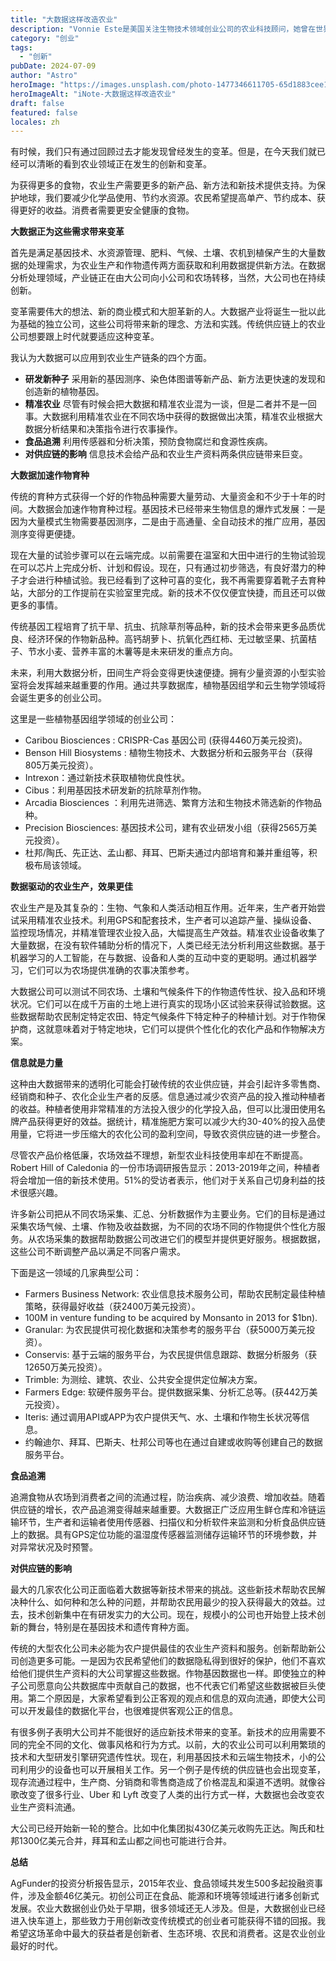 ```yaml
---
title: "大数据这样改造农业"
description: "Vonnie Este是美国关注生物技术领域创业公司的农业科技顾问，她曾在世界著名的3家农业科技公司—孟山都、先正达、杜邦—工作，是农业生物技术领域的著名学者和专栏作家。本文，她深入分析了大数据创新对农业带来的变革。"
category: "创业"
tags:
  - "创新"
pubDate: 2024-07-09
author: "Astro"
heroImage: "https://images.unsplash.com/photo-1477346611705-65d1883cee1e"
heroImageAlt: "iNote-大数据这样改造农业"
draft: false
featured: false
locales: zh
---
```


有时候，我们只有通过回顾过去才能发现曾经发生的变革。但是，在今天我们就已经可以清晰的看到农业领域正在发生的创新和变革。

为获得更多的食物，农业生产需要更多的新产品、新方法和新技术提供支持。为保护地球，我们要减少化学品使用、节约水资源。农民希望提高单产、节约成本、获得更好的收益。消费者需要更安全健康的食物。

**大数据正为这些需求带来变革**

首先是满足基因技术、水资源管理、肥料、气候、土壤、农机到植保产生的大量数据的处理需求，为农业生产和作物遗传两方面获取和利用数据提供新方法。在数据分析处理领域，产业链正在由大公司向小公司和农场转移，当然，大公司也在持续创新。

变革需要伟大的想法、新的商业模式和大胆革新的人。大数据产业将诞生一批以此为基础的独立公司，这些公司将带来新的理念、方法和实践。传统供应链上的农业公司想要跟上时代就要适应这种变革。

我认为大数据可以应用到农业生产链条的四个方面。

- **研发新种子** 采用新的基因测序、染色体图谱等新产品、新方法更快速的发现和创造新的植物基因。
- **精准农业** 尽管有时候会把大数据和精准农业混为一谈，但是二者并不是一回事。大数据利用精准农业在不同农场中获得的数据做出决策，精准农业根据大数据分析结果和决策指令进行农事操作。
- **食品追溯** 利用传感器和分析决策，预防食物腐烂和食源性疾病。
- **对供应链的影响** 信息技术会给产品和农业生产资料两条供应链带来巨变。

**大数据加速作物育种**

传统的育种方式获得一个好的作物品种需要大量劳动、大量资金和不少于十年的时间。大数据会加速作物育种过程。基因技术已经带来生物信息的爆炸式发展：一是因为大量模式生物需要基因测序，二是由于高通量、全自动技术的推广应用，基因测序变得更便捷。

现在大量的试验步骤可以在云端完成。以前需要在温室和大田中进行的生物试验现在可以芯片上完成分析、计划和假设。现在，只有通过初步筛选，有良好潜力的种子才会进行种植试验。我已经看到了这种可喜的变化，我不再需要穿着靴子去育种站，大部分的工作提前在实验室里完成。新的技术不仅仅便宜快捷，而且还可以做更多的事情。

传统基因工程培育了抗干旱、抗虫、抗除草剂等品种，新的技术会带来更多品质优良、经济环保的作物新品种。高钙胡萝卜、抗氧化西红柿、无过敏坚果、抗菌桔子、节水小麦、营养丰富的木薯等是未来研发的重点方向。

未来，利用大数据分析，田间生产将会变得更快速便捷。拥有少量资源的小型实验室将会发挥越来越重要的作用。通过共享数据库，植物基因组学和云生物学领域将会诞生更多的创业公司。

这里是一些植物基因组学领域的创业公司：

- Caribou Biosciences : CRISPR-Cas 基因公司 (获得4460万美元投资)。
- Benson Hill Biosystems : 植物生物技术、大数据分析和云服务平台（获得805万美元投资）。
- Intrexon：通过新技术获取植物优良性状。
- Cibus：利用基因技术研发新的抗除草剂作物。
- Arcadia Biosciences ：利用先进筛选、繁育方法和生物技术筛选新的作物品种。
- Precision Biosciences: 基因技术公司，建有农业研发小组（获得2565万美元投资）。
- 杜邦/陶氏、先正达、孟山都、拜耳、巴斯夫通过内部培育和兼并重组等，积极布局该领域。

**数据驱动的农业生产，效果更佳**

农业生产是及其复杂的：生物、气象和人类活动相互作用。近年来，生产者开始尝试采用精准农业技术。利用GPS和配套技术，生产者可以追踪产量、操纵设备、监控现场情况，并精准管理农业投入品，大幅提高生产效益。精准农业设备收集了大量数据，在没有软件辅助分析的情况下，人类已经无法分析利用这些数据。基于机器学习的人工智能，在与数据、设备和人类的互动中变的更聪明。通过机器学习，它们可以为农场提供准确的农事决策参考。

大数据公司可以测试不同农场、土壤和气候条件下的作物遗传性状、投入品和环境状况。它们可以在成千万亩的土地上进行真实的现场小区试验来获得试验数据。这些数据帮助农民制定特定农田、特定气候条件下特定种子的种植计划。对于作物保护商，这就意味着对于特定地块，它们可以提供个性化化的农化产品和作物解决方案。

**信息就是力量**

这种由大数据带来的透明化可能会打破传统的农业供应链，并会引起许多零售商、经销商和种子、农化企业生产者的反感。信息通过减少农资产品的投入推动种植者的收益。种植者使用非常精准的方法投入很少的化学投入品，但可以比漫田使用名牌产品获得更好的效益。据统计，精准施肥方案可以减少大约30-40%的投入品使用量，它将进一步压缩大的农化公司的盈利空间，导致农资供应链的进一步整合。

尽管农产品价格低廉，农场效益不理想，新型农业科技使用率却在不断提高。Robert Hill of Caledonia 的一份市场调研报告显示：2013-2019年之间，种植者将会增加一倍的新技术使用。51%的受访者表示，他们对于关系自己切身利益的技术很感兴趣。

许多新公司把从不同农场采集、汇总、分析数据作为主要业务。它们的目标是通过采集农场气候、土壤、作物及收益数据，为不同的农场不同的作物提供个性化方服务。从农场采集的数据帮助数据公司改进它们的模型并提供更好服务。根据数据，这些公司不断调整产品以满足不同客户需求。

下面是这一领域的几家典型公司：

- Farmers Business Network: 农业信息技术服务公司，帮助农民制定最佳种植策略，获得最好收益（获2400万美元投资）。
- 100M in venture funding to be acquired by Monsanto in 2013 for $1bn).
- Granular: 为农民提供可视化数据和决策参考的服务平台（获5000万美元投资）。
- Conservis: 基于云端的服务平台，为农民提供信息跟踪、数据分析服务（获12650万美元投资）。
- Trimble: 为测绘、建筑、农业、公共安全提供定位解决方案。
- Farmers Edge: 软硬件服务平台。提供数据采集、分析汇总等。(获442万美元投资）。
- Iteris: 通过调用API或APP为农户提供天气、水、土壤和作物生长状况等信息。
- 约翰迪尔、拜耳、巴斯夫、杜邦公司等也在通过自建或收购等创建自己的数据服务平台。

**食品追溯**

追溯食物从农场到消费者之间的流通过程，防治疾病、减少浪费、增加收益。随着供应链的增长，农产品追溯变得越来越重要。大数据正广泛应用生鲜仓库和冷链运输环节，生产者和运输者使用传感器、扫描仪和分析软件来监测和分析食品供应链上的数据。具有GPS定位功能的温湿度传感器监测储存运输环节的环境参数，并对异常状况及时预警。

**对供应链的影响**

最大的几家农化公司正面临着大数据等新技术带来的挑战。这些新技术帮助农民解决种什么、如何种和怎么种的问题，并帮助农民用最少的投入获得最大的效益。过去，技术创新集中在有研发实力的大公司。现在，规模小的公司也开始登上技术创新的舞台，特别是在基因技术和遗传育种方面。

传统的大型农化公司未必能为农户提供最佳的农业生产资料和服务。创新帮助新公司创造更多可能。一是因为农民希望他们的数据隐私得到很好的保护，他们不喜欢给他们提供生产资料的大公司掌握这些数据。作物基因数据也一样。即使独立的种子公司愿意向公共数据库中贡献自己的数据，也不代表它们希望这些数据被巨头使用。第二个原因是，大家希望看到公正客观的观点和信息的双向流通，即使大公司可以开发最佳的数据化平台，也很难提供客观公正的信息。

有很多例子表明大公司并不能很好的适应新技术带来的变革。新技术的应用需要不同的完全不同的文化、做事风格和行为方式。以前，大的农业公司可以利用繁琐的技术和大型研发引擎研究遗传性状。现在，利用基因技术和云端生物技术，小的公司利用少的设备也可以开展相关工作。另一个例子是传统的供应链也会出现变革，现存流通过程中，生产商、分销商和零售商造成了价格混乱和渠道不透明。就像谷歌改变了很多行业、Uber 和 Lyft 改变了人类的出行方式一样，大数据也会改变农业生产资料流通。

大公司已经开始新一轮的整合。比如中化集团拟430亿美元收购先正达。陶氏和杜邦1300亿美元合并，拜耳和孟山都之间也可能进行合并。

**总结**

AgFunder的投资分析报告显示，2015年农业、食品领域共发生500多起投融资事件，涉及金额46亿美元。初创公司正在食品、能源和环境等领域进行诸多创新式发展。农业大数据创业仍处于早期，很多领域还无人涉及。但是，大数据创业已经进入快车道上，那些致力于用创新改变传统模式的创业者可能获得不错的回报。我希望这场革命中最大的获益者是创新者、生态环境、农民和消费者。这是农业创业最好的时代。

